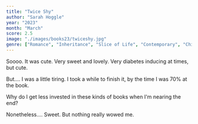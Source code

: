 ```yaml
---
title: "Twice Shy"
author: "Sarah Hoggle"
year: "2023"
month: "March"
score: 2.5
image: "./images/books23/twiceshy.jpg"
genre: ["Romance", "Inheritance", "Slice of Life", "Contemporary", "Chick Lit"]
---
```


Soooo. It was cute. Very sweet and lovely. Very diabetes inducing at times, but cute.

But.... I was a little tiring. I took a while to finish it, by the time I was 70% at the book.

Why do I get less invested in these kinds of books when I'm nearing the end?

Nonetheless.... Sweet. But nothing really wowed me.
